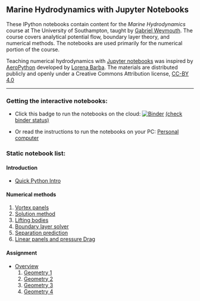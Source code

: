 
## Marine Hydrodynamics with Jupyter Notebooks

These IPython notebooks contain content for the *Marine Hydrodynamics* course at The University of Southampton, taught by [Gabriel Weymouth](http://www.southampton.ac.uk/engineering/about/staff/gdw1d12.page). The course covers analytical potential flow, boundary layer theory, and numerical methods. The notebooks are used primarily for the numerical portion of the course.

Teaching numerical hydrodynamics with [Jupyter notebooks](http://jupyter.org/) was inspired by [AeroPython](https://github.com/barbagroup/AeroPython) developed by [Lorena Barba](http://lorenabarba.com/). The materials are distributed publicly and openly under a Creative Commons Attribution license, [CC-BY 4.0](https://creativecommons.org/licenses/by/4.0/)

--- 
### Getting the interactive notebooks:

- Click this badge to run the notebooks on the cloud: 
[![Binder](http://mybinder.org/badge.svg)](http://mybinder.org:/repo/weymouth/marinehydro)
[(check binder status)](http://mybinder.org/status)

- Or read the instructions to run the notebooks on your PC:
[Personal computer](https://github.com/weymouth/MarineHydro/blob/master/PersonalComputer.md)

### Static notebook list:

#### Introduction
* [Quick Python Intro](http://nbviewer.ipython.org/urls/github.com/weymouth/MarineHydro/blob/master/lessons/0_0_QuickPythonIntro.ipynb)

#### Numerical methods
1. [Vortex panels](http://nbviewer.ipython.org/urls/github.com/weymouth/MarineHydro/blob/master/lessons/3_1_VortexPanel.ipynb)
1. [Solution method](http://nbviewer.ipython.org/urls/github.com/weymouth/MarineHydro/blob/master/lessons/3_2_SolutionMethod.ipynb)
1. [Lifting bodies](http://nbviewer.ipython.org/urls/github.com/weymouth/MarineHydro/blob/master/lessons/3_3_LiftingBodies.ipynb)
1. [Boundary layer solver](http://nbviewer.ipython.org/urls/github.com/weymouth/MarineHydro/blob/master/lessons/3_4_BoundaryLayerSolver.ipynb)
1. [Separation prediction](http://nbviewer.ipython.org/urls/github.com/weymouth/MarineHydro/blob/master/lessons/3_5_SeparationPrediction.ipynb)
1. [Linear panels and pressure Drag](http://nbviewer.ipython.org/urls/github.com/weymouth/MarineHydro/blob/master/lessons/3_6_PressureDrag.ipynb)

#### Assignment
* [Overview](http://nbviewer.ipython.org/urls/github.com/weymouth/MarineHydro/blob/master/coursework3/Assignment.ipynb)
  1. [Geometry 1](http://nbviewer.ipython.org/urls/github.com/weymouth/MarineHydro/blob/master/coursework3/Geom_1.ipynb)
  1. [Geometry 2](http://nbviewer.ipython.org/urls/github.com/weymouth/MarineHydro/blob/master/coursework3/Geom_2.ipynb)
  1. [Geometry 3](http://nbviewer.ipython.org/urls/github.com/weymouth/MarineHydro/blob/master/coursework3/Geom_3.ipynb)
  1. [Geometry 4](http://nbviewer.ipython.org/urls/github.com/weymouth/MarineHydro/blob/master/coursework3/Geom_4.ipynb)
